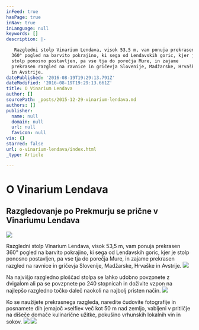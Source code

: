 ```yaml
---
inFeed: true
hasPage: true
inNav: true
inLanguage: null
keywords: []
description: |-

   Razgledni stolp Vinarium Lendava, visok 53,5 m, vam ponuja prekrasen 
  360° pogled na barvito pokrajino, ki sega od Lendavskih goric, kjer je 
  stolp ponosno postavljen, pa vse tja do porečja Mure, in zajame 
  prekrasen razgled na ravnice in gričevja Slovenije, Madžarske, Hrvaške 
  in Avstrije.
datePublished: '2016-08-19T19:29:13.791Z'
dateModified: '2016-08-19T19:29:13.661Z'
title: O Vinarium Lendava
author: []
sourcePath: _posts/2015-12-29-vinarium-lendava.md
authors: []
publisher:
  name: null
  domain: null
  url: null
  favicon: null
via: {}
starred: false
url: o-vinarium-lendava/index.html
_type: Article

---
```

# O Vinarium Lendava

## Razgledovanje po Prekmurju se prične v Vinariumu Lendava
![](https://the-grid-user-content.s3-us-west-2.amazonaws.com/9a60400c-a964-4e68-bddb-543ea9ed6bc6.jpg)

Razgledni stolp Vinarium Lendava, visok 53,5 m, vam ponuja prekrasen 
360° pogled na barvito pokrajino, ki sega od Lendavskih goric, kjer je 
stolp ponosno postavljen, pa vse tja do porečja Mure, in zajame 
prekrasen razgled na ravnice in gričevja Slovenije, Madžarske, Hrvaške 
in Avstrije.
![](https://the-grid-user-content.s3-us-west-2.amazonaws.com/0c86713e-52e0-4d1d-8b0b-cc3cd7e05daa.png)

Na najvišjo razgledno ploščad stolpa se lahko udobno povzpnete z 
dvigalom ali pa se povzpnete po 240 stopnicah in doživite vzpon na 
najlepšo razgledno točko daleč naokoli na najbolj pristen način. ![](https://the-grid-user-content.s3-us-west-2.amazonaws.com/be441fbc-89cf-4af3-8d33-0fb9feabde9e.jpg)

Ko se 
naužijete prekrasnega razgleda, naredite čudovite fotografije in 
posnamete dih jemajoč »selfie« več kot 50 m nad zemljo, vabljeni v 
pritličje na dišeče domače kulinarične užitke, pokušino vrhunskih 
lokalnih vin in sokov. ![](https://the-grid-user-content.s3-us-west-2.amazonaws.com/e238bb30-64a7-4c19-856c-147c14a1355d.jpg)
![](https://the-grid-user-content.s3-us-west-2.amazonaws.com/c574e7b1-34bb-41e4-8f2c-72ffcae9adfd.jpg)